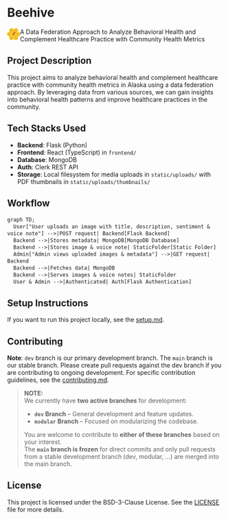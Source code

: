 # Beehive  
<img align="left" src="static/favicon.png" width="30" title="Beehive Logo" alt="Beehive Logo">

A Data Federation Approach to Analyze Behavioral Health and Complement Healthcare Practice with Community Health Metrics  

## Project Description  

This project aims to analyze behavioral health and complement healthcare practice with community health metrics in Alaska using a data federation approach. By leveraging data from various sources, we can gain insights into behavioral health patterns and improve healthcare practices in the community.  

## Tech Stacks Used  
- **Backend**: Flask (Python)
- **Frontend**: React (TypeScript) in `frontend/`
- **Database**: MongoDB
- **Auth**: Clerk REST API
- **Storage**: Local filesystem for media uploads in `static/uploads/` with PDF thumbnails in `static/uploads/thumbnails/`
  
## Workflow
```mermaid
graph TD;
  User["User uploads an image with title, description, sentiment & voice note"] -->|POST request| Backend[Flask Backend]
  Backend -->|Stores metadata| MongoDB[MongoDB Database]
  Backend -->|Stores image & voice note| StaticFolder[Static Folder]
  Admin["Admin views uploaded images & metadata"] -->|GET request| Backend
  Backend -->|Fetches data| MongoDB
  Backend -->|Serves images & voice notes| StaticFolder
  User & Admin -->|Authenticated| Auth[Flask Authentication]

```

## Setup Instructions  

If you want to run this project locally, see the [setup.md](docs/setup.md).  

## Contributing  

**Note**: `dev` branch is our primary development branch. The `main` branch is our stable branch. Please create pull requests against the dev branch if you are contributing to ongoing development. For specific contribution guidelines, see the [contributing.md](docs/contributing.md).  
> **NOTE:**  
> We currently have **two active branches** for development:  
>  
> - **`dev` Branch** – General development and feature updates.  
> - **`modular` Branch** – Focused on modularizing the codebase.  
>  
> You are welcome to contribute to **either of these branches** based on your interest.  
> The **`main` branch is frozen** for direct commits and only pull requests from a stable development branch (dev, modular, ...) are merged into the main branch.  


## License  

This project is licensed under the BSD-3-Clause License. See the [LICENSE](LICENSE) file for more details.
